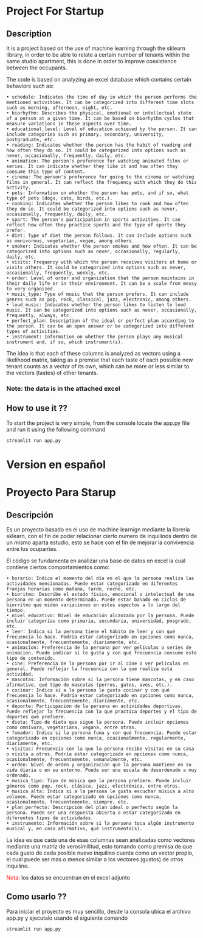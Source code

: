 


# Project For Startup
## Description
It is a project based on the use of machine learning through the sklearn library, in order to be able to relate a certain number of tenants within the same studio apartment, this is done in order to improve coexistence between the occupants.

The code is based on analyzing an excel database which contains certain behaviors such as:

    • schedule: Indicates the time of day in which the person performs the mentioned activities. It can be categorized into different time slots such as morning, afternoon, night, etc.
    • biorhythm: Describes the physical, emotional or intellectual state of a person at a given time. It can be based on biorhythm cycles that measure variations in these aspects over time.
    • educational_level: Level of education achieved by the person. It can include categories such as primary, secondary, university, postgraduate, etc.
    • reading: Indicates whether the person has the habit of reading and how often they do so. It could be categorized into options such as never, occasionally, frequently, daily, etc.
    • animation: The person's preference for watching animated films or series. It can indicate whether they like it and how often they consume this type of content.
    • cinema: The person's preference for going to the cinema or watching films in general. It can reflect the frequency with which they do this activity.
    • pets: Information on whether the person has pets, and if so, what type of pets (dogs, cats, birds, etc.).
    • cooking: Indicates whether the person likes to cook and how often they do so. It could be categorized into options such as never, occasionally, frequently, daily, etc.
    • sport: The person's participation in sports activities. It can reflect how often they practice sports and the type of sports they prefer.
    • diet: Type of diet the person follows. It can include options such as omnivorous, vegetarian, vegan, among others.
    • smoker: Indicates whether the person smokes and how often. It can be categorized into options such as never, occasionally, regularly, daily, etc.
    • visits: Frequency with which the person receives visitors at home or visits others. It could be categorized into options such as never, occasionally, frequently, weekly, etc.
    • order: Level of order and organization that the person maintains in their daily life or in their environment. It can be a scale from messy to very organized.
    • music_type: Type of music that the person prefers. It can include genres such as pop, rock, classical, jazz, electronic, among others.
    • loud_music: Indicates whether the person likes to listen to loud music. It can be categorized into options such as never, occasionally, frequently, always, etc.
    • perfect_plan: Description of the ideal or perfect plan according to the person. It can be an open answer or be categorized into different types of activities.
    • instrument: Information on whether the person plays any musical instrument and, if so, which instrument(s).

The idea is that each of these columns is analyzed as vectors using a likelihood matrix, taking as a premise that each taste of each possible new tenant counts as a vector of its own, which can be more or less similar to the vectors (tastes) of other tenants.

### Note: the data is in the attached excel

## How to use it ??

To start the project is very simple, from the console locate the app.py file and run it using the following command

` streamlit run app.py `

# Version en español

# Proyecto Para Starup

## Descripción

Es un proyecto basado en el uso de machine learnign mediante la librería sklearn, con el fin de poder relacionar cierto numero de inquilinos dentro de un mismo aparta estudio, esto se hace con el fin de mejorar la convivencia  entre los ocupantes.

El código se fundamenta en analizar una base de datos en excel la cual contiene ciertos comportamientos como:

    • horario: Indica el momento del día en el que la persona realiza las actividades mencionadas. Puede estar categorizado en diferentes franjas horarias como mañana, tarde, noche, etc.
    • bioritmo: Describe el estado físico, emocional o intelectual de una persona en un momento determinado. Puede estar basado en ciclos de biorritmo que miden variaciones en estos aspectos a lo largo del tiempo.
    • nivel_educativo: Nivel de educación alcanzado por la persona. Puede incluir categorías como primaria, secundaria, universidad, posgrado, etc.
    • leer: Indica si la persona tiene el hábito de leer y con qué frecuencia lo hace. Podría estar categorizado en opciones como nunca, ocasionalmente, frecuentemente, diariamente, etc.
    • animacion: Preferencia de la persona por ver películas o series de animación. Puede indicar si le gusta y con qué frecuencia consume este tipo de contenido.
    • cine: Preferencia de la persona por ir al cine o ver películas en general. Puede reflejar la frecuencia con la que realiza esta actividad.
    • mascotas: Información sobre si la persona tiene mascotas, y en caso afirmativo, qué tipo de mascotas (perros, gatos, aves, etc.).
    • cocinar: Indica si a la persona le gusta cocinar y con qué frecuencia lo hace. Podría estar categorizado en opciones como nunca, ocasionalmente, frecuentemente, diariamente, etc.
    • deporte: Participación de la persona en actividades deportivas. Puede reflejar la frecuencia con la que practica deportes y el tipo de deportes que prefiere.
    • dieta: Tipo de dieta que sigue la persona. Puede incluir opciones como omnívora, vegetariana, vegana, entre otras.
    • fumador: Indica si la persona fuma y con qué frecuencia. Puede estar categorizado en opciones como nunca, ocasionalmente, regularmente, diariamente, etc.
    • visitas: Frecuencia con la que la persona recibe visitas en su casa o visita a otros. Podría estar categorizado en opciones como nunca, ocasionalmente, frecuentemente, semanalmente, etc.
    • orden: Nivel de orden y organización que la persona mantiene en su vida diaria o en su entorno. Puede ser una escala de desordenado a muy ordenado.
    • musica_tipo: Tipo de música que la persona prefiere. Puede incluir géneros como pop, rock, clásica, jazz, electrónica, entre otros.
    • musica_alta: Indica si a la persona le gusta escuchar música a alto volumen. Puede estar categorizado en opciones como nunca, ocasionalmente, frecuentemente, siempre, etc.
    • plan_perfecto: Descripción del plan ideal o perfecto según la persona. Puede ser una respuesta abierta o estar categorizado en diferentes tipos de actividades.
    • instrumento: Información sobre si la persona toca algún instrumento musical y, en caso afirmativo, qué instrumento(s).


La idea es que cada una de esas columnas sean analizadas como vectores mediante una matriz de verosimilitud, esto tomando como premisa de que cada gusto de cada posible nuevo inquilino cuenta como un vector propio, el cual puede ser mas o menos similar a los vectores (gustos) de otros inquilino.

<span  style="color:red;"> Nota: </span >  los datos se encuentran en el excel adjunto


## Como usarlo ??

Para iniciar el proyecto es muy sencillo, desde la consola ubica el archivo app.py y ejecutalo usando el siguiente comando

` streamlit run app.py `
